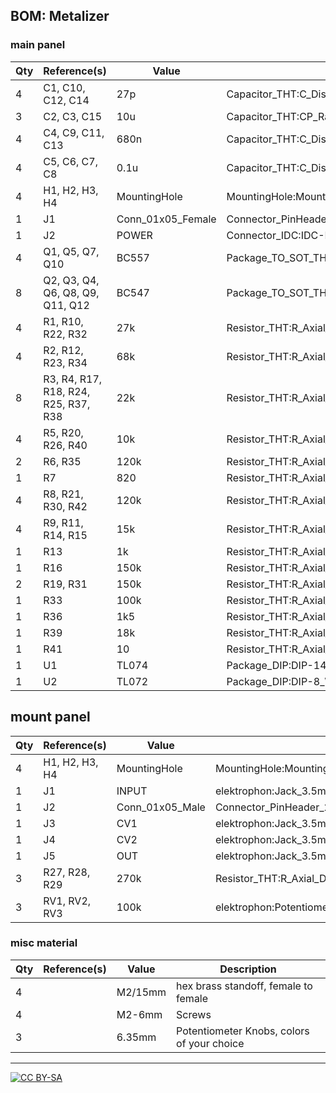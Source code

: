 ## BOM: Metalizer

### main panel

|Qty|Reference(s)                        |Value            |Footprint                                                     |
|---|------------------------------------|-----------------|--------------------------------------------------------------|
|4  |C1, C10, C12, C14                   |27p              |Capacitor_THT:C_Disc_D3.4mm_W2.1mm_P2.50mm                    |
|3  |C2, C3, C15                         |10u              |Capacitor_THT:CP_Radial_D5.0mm_P2.50mm                        |
|4  |C4, C9, C11, C13                    |680n             |Capacitor_THT:C_Disc_D5.1mm_W3.2mm_P5.00mm                    |
|4  |C5, C6, C7, C8                      |0.1u             |Capacitor_THT:C_Disc_D3.4mm_W2.1mm_P2.50mm                    |
|4  |H1, H2, H3, H4                      |MountingHole     |MountingHole:MountingHole_2.2mm_M2                            |
|1  |J1                                  |Conn_01x05_Female|Connector_PinHeader_2.54mm:PinHeader_1x05_P2.54mm_Vertical    |
|1  |J2                                  |POWER            |Connector_IDC:IDC-Header_2x05_P2.54mm_Vertical                |
|4  |Q1, Q5, Q7, Q10                     |BC557            |Package_TO_SOT_THT:TO-92_Inline_Wide                          |
|8  |Q2, Q3, Q4, Q6, Q8, Q9, Q11, Q12    |BC547            |Package_TO_SOT_THT:TO-92_Inline_Wide                          |
|4  |R1, R10, R22, R32                   |27k              |Resistor_THT:R_Axial_DIN0207_L6.3mm_D2.5mm_P10.16mm_Horizontal|
|4  |R2, R12, R23, R34                   |68k              |Resistor_THT:R_Axial_DIN0207_L6.3mm_D2.5mm_P10.16mm_Horizontal|
|8  |R3, R4, R17, R18, R24, R25, R37, R38|22k              |Resistor_THT:R_Axial_DIN0207_L6.3mm_D2.5mm_P10.16mm_Horizontal|
|4  |R5, R20, R26, R40                   |10k              |Resistor_THT:R_Axial_DIN0207_L6.3mm_D2.5mm_P10.16mm_Horizontal|
|2  |R6, R35                             |120k             |Resistor_THT:R_Axial_DIN0207_L6.3mm_D2.5mm_P10.16mm_Horizontal|
|1  |R7                                  |820              |Resistor_THT:R_Axial_DIN0207_L6.3mm_D2.5mm_P10.16mm_Horizontal|
|4  |R8, R21, R30, R42                   |120k             |Resistor_THT:R_Axial_DIN0207_L6.3mm_D2.5mm_P2.54mm_Vertical   |
|4  |R9, R11, R14, R15                   |15k              |Resistor_THT:R_Axial_DIN0207_L6.3mm_D2.5mm_P10.16mm_Horizontal|
|1  |R13                                 |1k               |Resistor_THT:R_Axial_DIN0207_L6.3mm_D2.5mm_P10.16mm_Horizontal|
|1  |R16                                 |150k             |Resistor_THT:R_Axial_DIN0207_L6.3mm_D2.5mm_P10.16mm_Horizontal|
|2  |R19, R31                            |150k             |Resistor_THT:R_Axial_DIN0207_L6.3mm_D2.5mm_P2.54mm_Vertical   |
|1  |R33                                 |100k             |Resistor_THT:R_Axial_DIN0207_L6.3mm_D2.5mm_P10.16mm_Horizontal|
|1  |R36                                 |1k5              |Resistor_THT:R_Axial_DIN0207_L6.3mm_D2.5mm_P10.16mm_Horizontal|
|1  |R39                                 |18k              |Resistor_THT:R_Axial_DIN0207_L6.3mm_D2.5mm_P10.16mm_Horizontal|
|1  |R41                                 |10               |Resistor_THT:R_Axial_DIN0207_L6.3mm_D2.5mm_P10.16mm_Horizontal|
|1  |U1                                  |TL074            |Package_DIP:DIP-14_W7.62mm_Socket                             |
|1  |U2                                  |TL072            |Package_DIP:DIP-8_W7.62mm_Socket                              |

## mount panel

|Qty|Reference(s)  |Value          |Footprint                                                     |
|---|--------------|---------------|--------------------------------------------------------------|
|4  |H1, H2, H3, H4|MountingHole   |MountingHole:MountingHole_2.2mm_M2                            |
|1  |J1            |INPUT          |elektrophon:Jack_3.5mm_WQP-PJ398SM_Vertical                   |
|1  |J2            |Conn_01x05_Male|Connector_PinHeader_2.54mm:PinHeader_1x05_P2.54mm_Vertical    |
|1  |J3            |CV1            |elektrophon:Jack_3.5mm_WQP-PJ398SM_Vertical                   |
|1  |J4            |CV2            |elektrophon:Jack_3.5mm_WQP-PJ398SM_Vertical                   |
|1  |J5            |OUT            |elektrophon:Jack_3.5mm_WQP-PJ398SM_Vertical                   |
|3  |R27, R28, R29 |270k           |Resistor_THT:R_Axial_DIN0207_L6.3mm_D2.5mm_P10.16mm_Horizontal|
|3  |RV1, RV2, RV3 |100k           |elektrophon:Potentiometer_Alpha_RD901F-40-00D_Single_Vertical |

### misc material

| Qty | Reference(s)             | Value              | Description | 
|-----|--------------------------|--------------------|-------------|
| 4   |                        | M2/15mm             | hex brass standoff, female to female | 
| 4   |                        | M2-6mm               | Screws   |
| 3   |                        | 6.35mm              | Potentiometer Knobs, colors of your choice   |

---
[![CC BY-SA](https://licensebuttons.net/l/by-sa/3.0/88x31.png)](https://creativecommons.org/licenses/by-sa/4.0/)

